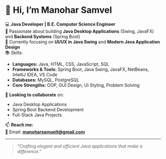 # 👋 Hi, I’m **Manohar Samvel**

💻 **Java Developer | B.E. Computer Science Engineer**  
🚀 Passionate about building **Java Desktop Applications** (Swing, JavaFX) and **Backend Systems** (Spring Boot)  
🎯 Currently focusing on **UI/UX in Java Swing** and **Modern Java Application Design**  
📚 Skills:  
- **Languages:** Java, HTML, CSS, JavaScript, SQL  
- **Frameworks & Tools:** Spring Boot, Java Swing, JavaFX, NetBeans, IntelliJ IDEA, VS Code  
- **Databases:** MySQL, PostgreSQL  
- **Core Strengths:** OOP, GUI Design, UI Styling, Problem Solving  

🤝 **Looking to collaborate** on:  
- Java Desktop Applications  
- Spring Boot Backend Development  
- Full-Stack Java Projects  

📫 **Reach me:**  
📧 Email: **manoharsamuelt@gmail.com**  

---

> *"Crafting elegant and efficient Java applications that make a difference."*
